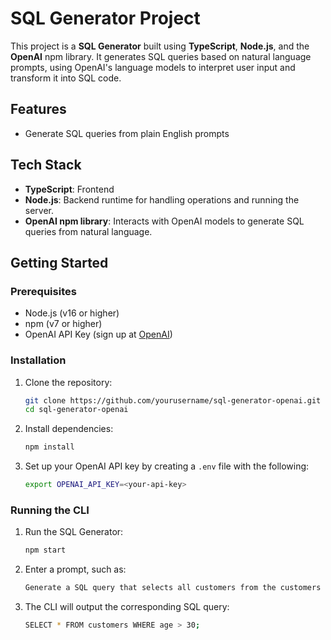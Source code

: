 # SQL Generator Project

This project is a **SQL Generator** built using **TypeScript**, **Node.js**, and the **OpenAI** npm library. It generates SQL queries based on natural language prompts, using OpenAI's language models to interpret user input and transform it into SQL code.

## Features

- Generate SQL queries from plain English prompts

## Tech Stack

- **TypeScript**: Frontend
- **Node.js**: Backend runtime for handling operations and running the server.
- **OpenAI npm library**: Interacts with OpenAI models to generate SQL queries from natural language.

## Getting Started

### Prerequisites

- Node.js (v16 or higher)
- npm (v7 or higher)
- OpenAI API Key (sign up at [OpenAI](https://beta.openai.com/signup))

### Installation

1. Clone the repository:

   ```bash
   git clone https://github.com/yourusername/sql-generator-openai.git
   cd sql-generator-openai
   ```
2. Install dependencies:

   ```bash
   npm install
   ```
3. Set up your OpenAI API key by creating a `.env` file with the following:

   ```bash
   export OPENAI_API_KEY=<your-api-key>
   ```

### Running the CLI

1. Run the SQL Generator:

   ```bash
   npm start
   ```

2. Enter a prompt, such as:

   ```bash
   Generate a SQL query that selects all customers from the customers table where the age is        greater than 30.
   ```

3. The CLI will output the corresponding SQL query:

   ```bash
   SELECT * FROM customers WHERE age > 30;
   ```

